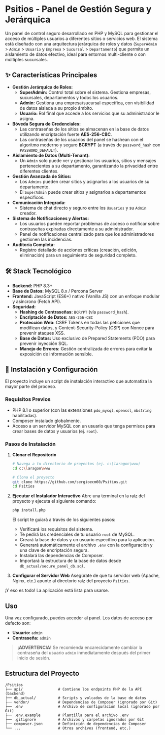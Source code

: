 # Psitios - Panel de Gestión Segura y Jerárquica

Un panel de control seguro desarrollado en PHP y MySQL para gestionar el acceso de múltiples usuarios a diferentes sitios o servicios web. El sistema está diseñado con una arquitectura jerárquica de roles y datos (`SuperAdmin` > `Admin` > `Usuario` y `Empresa` > `Sucursal` > `Departamento`) que permite un aislamiento de datos efectivo, ideal para entornos multi-cliente o con múltiples sucursales.

## ✨ Características Principales

*   **Gestión Jerárquica de Roles:**
    *   **SuperAdmin:** Control total sobre el sistema. Gestiona empresas, sucursales, departamentos y todos los usuarios.
    *   **Admin:** Gestiona una empresa/sucursal específica, con visibilidad de datos aislada a su propio ámbito.
    *   **Usuario:** Rol final que accede a los servicios que su administrador le asigna.
*   **Bóveda Segura de Credenciales:**
    *   Las contraseñas de los sitios se almacenan en la base de datos utilizando encriptación fuerte **AES-256-CBC**.
    *   Las contraseñas de los usuarios del panel se hashean con el algoritmo moderno y seguro **BCRYPT** (a través de `password_hash` con `PASSWORD_DEFAULT`).
*   **Aislamiento de Datos (Multi-Tenant):**
    *   Un `Admin` solo puede ver y gestionar los usuarios, sitios y mensajes pertenecientes a su departamento, garantizando la privacidad entre diferentes clientes.
*   **Gestión Avanzada de Sitios:**
    *   Los `Admins` pueden crear sitios y asignarlos a los usuarios de su departamento.
    *   El `SuperAdmin` puede crear sitios y asignarlos a departamentos específicos.
*   **Comunicación Integrada:**
    *   Sistema de chat directo y seguro entre los `Usuarios` y su `Admin` creador.
*   **Sistema de Notificaciones y Alertas:**
    *   Los usuarios pueden reportar problemas de acceso o notificar sobre contraseñas expiradas directamente a su administrador.
    *   Panel de notificaciones centralizado para que los administradores gestionen las incidencias.
*   **Auditoría Completa:**
    *   Registro detallado de acciones críticas (creación, edición, eliminación) para un seguimiento de seguridad completo.

## 🛠️ Stack Tecnológico

*   **Backend:** PHP 8.3+
*   **Base de Datos:** MySQL 8.x / Percona Server
*   **Frontend:** JavaScript (ES6+) nativo (Vanilla JS) con un enfoque modular y asíncrono (Fetch API).
*   **Seguridad:**
    *   **Hashing de Contraseñas:** `BCRYPT` (vía `password_hash`).
    *   **Encriptación de Datos:** `AES-256-CBC`
    *   **Protección Web:** CSRF Tokens en todas las peticiones que modifican datos, y Content-Security-Policy (CSP) con Nonce para prevenir ataques XSS.
    *   **Base de Datos:** Uso exclusivo de Prepared Statements (PDO) para prevenir inyección SQL.
    *   **Manejo de Errores:** Gestión centralizada de errores para evitar la exposición de información sensible.

## 🚀 Instalación y Configuración

El proyecto incluye un script de instalación interactivo que automatiza la mayor parte del proceso.

### Requisitos Previos
*   PHP 8.1 o superior (con las extensiones `pdo_mysql`, `openssl`, `mbstring` habilitadas).
*   Composer instalado globalmente.
*   Acceso a un servidor MySQL con un usuario que tenga permisos para crear bases de datos y usuarios (ej. `root`).

### Pasos de Instalación
1.  **Clonar el Repositorio**
    ```bash
    # Navega a tu directorio de proyectos (ej. c:\laragon\www)
    cd c:\laragon\www

    # Clona el proyecto
    git clone https://github.com/sergioecm60/Psitios.git
    cd Psitios
    ```

2.  **Ejecutar el Instalador Interactivo**
    Abre una terminal en la raíz del proyecto y ejecuta el siguiente comando:
    ```bash
    php install.php
    ```
    El script te guiará a través de los siguientes pasos:
    *   Verificará los requisitos del sistema.
    *   Te pedirá las credenciales de tu usuario `root` de MySQL.
    *   Creará la base de datos y un usuario específico para la aplicación.
    *   Generará automáticamente el archivo `.env` con la configuración y una clave de encriptación segura.
    *   Instalará las dependencias de Composer.
    *   Importará la estructura de la base de datos desde `db_actual/secure_panel_db.sql`.

3.  **Configurar el Servidor Web**
    Asegúrate de que tu servidor web (Apache, Nginx, etc.) apunte al directorio raíz del proyecto `Psitios`.

¡Y eso es todo! La aplicación está lista para usarse.

## Uso

Una vez configurado, puedes acceder al panel. Los datos de acceso por defecto son:

*   **Usuario:** `admin`
*   **Contraseña:** `admin`

> **¡ADVERTENCIA!** Se recomienda encarecidamente cambiar la contraseña del usuario `admin` inmediatamente después del primer inicio de sesión.

## Estructura del Proyecto

```
/Psitios
├── api/                # Contiene los endpoints PHP de la API (backend)
├── db_actual/          # Scripts y volcados de la base de datos
├── vendor/             # Dependencias de Composer (ignorado por Git)
├── .env                # Archivo de configuración local (ignorado por Git)
├── .env.example        # Plantilla para el archivo .env
├── .gitignore          # Archivos y carpetas ignorados por Git
├── composer.json       # Definición de dependencias de Composer
└── ...                 # Otros archivos (frontend, etc.)
```